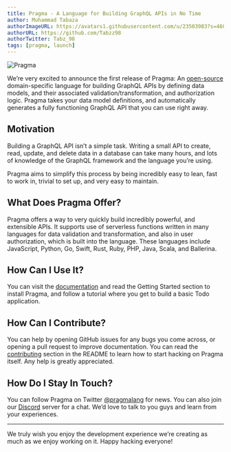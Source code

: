 ```yaml
---
title: Pragma - A Language for Building GraphQL APIs in No Time
author: Muhammad Tabaza
authorImageURL: https://avatars1.githubusercontent.com/u/23503983?s=460&u=9f959a04b620b6ff0f1aa226a19ddf59e6d52517&v=4
authorURL: https://github.com/Tabzz98
authorTwitter: Tabz_98
tags: [pragma, launch]
---
```


![Pragma](/img/full-logo.svg)

We’re very excited to announce the first release of Pragma: An [open-source](https://github.com/pragmalang/pragma) domain-specific language for building GraphQL APIs by defining data models, and their associated validation/transformation, and authorization logic. Pragma takes your data model definitions, and automatically generates a fully functioning GraphQL API that you can use right away.

<!--truncate-->

## Motivation

Building a GraphQL API isn’t a simple task. Writing a small API to create, read, update, and delete data in a database can take many hours, and lots of knowledge of the GraphQL framework and the language you’re using.

Pragma aims to simplify this process by being incredibly easy to lean, fast to work in, trivial to set up, and very easy to maintain.

## What Does Pragma Offer?

Pragma offers a way to very quickly build incredibly powerful, and extensible APIs. It supports use of serverless functions written in many languages for data validation and transformation, and also in user authorization, which is built into the language. These languages include JavaScript, Python, Go, Swift, Rust, Ruby, PHP, Java, Scala, and Ballerina.

## How Can I Use It?

You can visit the [documentation](/docs/install) and read the Getting Started section to install Pragma, and follow a tutorial where you get to build a basic Todo application.

## How Can I Contribute?

You can help by opening GitHub issues for any bugs you come across, or opening a pull request to improve documentation. You can read the [contributing](https://github.com/pragmalang/pragma#contributing) section in the README to learn how to start hacking on Pragma itself. Any help is greatly appreciated.

## How Do I Stay In Touch?

You can follow Pragma on Twitter [@pragmalang](https://twitter.com/pragmalang) for news. You can also join our [Discord](https://discord.gg/hAS9FzY) server for a chat. We’d love to talk to you guys and learn from your experiences.

---

We truly wish you enjoy the development experience we’re creating as much as we enjoy working on it. Happy hacking everyone!
